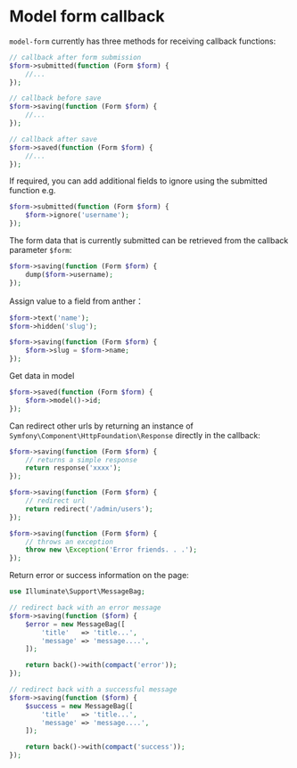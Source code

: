 # Model form callback

`model-form` currently has three methods for receiving callback functions:

```php
// callback after form submission
$form->submitted(function (Form $form) {
    //...
});

// callback before save
$form->saving(function (Form $form) {
    //...
});

// callback after save
$form->saved(function (Form $form) {
    //...
});
```

If required, you can add additional fields to ignore using the submitted function e.g.

```php
$form->submitted(function (Form $form) {
    $form->ignore('username');
});
```

The form data that is currently submitted can be retrieved from the callback parameter `$form`:

```php
$form->saving(function (Form $form) {
    dump($form->username);
});
```

Assign value to a field from anther：

```php
$form->text('name');
$form->hidden('slug');

$form->saving(function (Form $form) {
    $form->slug = $form->name;
});
```

Get data in model

```php
$form->saved(function (Form $form) {
    $form->model()->id;
});
```

Can redirect other urls by returning an instance of `Symfony\Component\HttpFoundation\Response` directly in the callback:

```php
$form->saving(function (Form $form) {
    // returns a simple response
    return response('xxxx');
});

$form->saving(function (Form $form) {
    // redirect url
    return redirect('/admin/users');
});

$form->saving(function (Form $form) {
    // throws an exception
    throw new \Exception('Error friends. . .');
});
```

Return error or success information on the page:

```php
use Illuminate\Support\MessageBag;

// redirect back with an error message
$form->saving(function ($form) {
    $error = new MessageBag([
        'title'   => 'title...',
        'message' => 'message....',
    ]);

    return back()->with(compact('error'));
});

// redirect back with a successful message
$form->saving(function ($form) {
    $success = new MessageBag([
        'title'   => 'title...',
        'message' => 'message....',
    ]);

    return back()->with(compact('success'));
});
```
